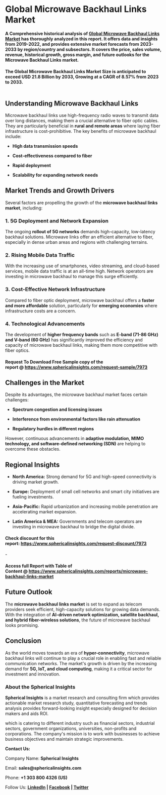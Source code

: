 <h1 class="news-post-title">Global Microwave Backhaul Links Market</h1>
<p><strong>A Comprehensive historical analysis of&nbsp;<a href="https://www.sphericalinsights.com/reports/microwave-backhaul-links-market" target="_blank" rel="noreferrer noopener">Global Microwave Backhaul Links Market</a>&nbsp;has thoroughly analyzed in this report. It offers data and insights from 2019-2022, and provides extensive market forecasts from 2023-2033 by region/country and subsectors. It covers the price, sales volume, revenue, historical growth, gross margin, and future outlooks for the Microwave Backhaul Links market.</strong></p>
<h4><strong>The Global Microwave Backhaul Links Market Size is anticipated to exceed USD 21.8 Billion by 2033, Growing at a CAGR of 8.57% from 2023 to 2033.</strong></h4>
<p><strong><img src="https://www.sphericalinsights.com/images/rd/global-microwave-backhaul-links-market.png" alt="" /></strong></p>
<h2>Understanding Microwave Backhaul Links</h2>
<p>Microwave backhaul links use high-frequency radio waves to transmit data over long distances, making them a crucial alternative to fiber optic cables. They are particularly beneficial in&nbsp;<strong>rural and remote areas</strong>&nbsp;where laying fiber infrastructure is cost-prohibitive. The key benefits of microwave backhaul include:</p>
<ul>
<li>
<p><strong>High data transmission speeds</strong></p>
</li>
<li>
<p><strong>Cost-effectiveness compared to fiber</strong></p>
</li>
<li>
<p><strong>Rapid deployment</strong></p>
</li>
<li>
<p><strong>Scalability for expanding network needs</strong></p>
</li>
</ul>
<h2>Market Trends and Growth Drivers</h2>
<p>Several factors are propelling the growth of the&nbsp;<strong>microwave backhaul links market</strong>, including:</p>
<h3>1.&nbsp;<strong>5G Deployment and Network Expansion</strong></h3>
<p>The ongoing&nbsp;<strong>rollout of 5G networks</strong>&nbsp;demands high-capacity, low-latency backhaul solutions. Microwave links offer an efficient alternative to fiber, especially in dense urban areas and regions with challenging terrains.</p>
<h3>2.&nbsp;<strong>Rising Mobile Data Traffic</strong></h3>
<p>With the increasing use of smartphones, video streaming, and cloud-based services, mobile data traffic is at an all-time high. Network operators are investing in microwave backhaul to manage this surge efficiently.</p>
<h3>3.&nbsp;<strong>Cost-Effective Network Infrastructure</strong></h3>
<p>Compared to fiber optic deployment, microwave backhaul offers a&nbsp;<strong>faster and more affordable</strong>&nbsp;solution, particularly for&nbsp;<strong>emerging economies</strong>&nbsp;where infrastructure costs are a concern.</p>
<h3>4.&nbsp;<strong>Technological Advancements</strong></h3>
<p>The development of&nbsp;<strong>higher frequency bands</strong>&nbsp;such as&nbsp;<strong>E-band (71-86 GHz) and V-band (60 GHz)</strong>&nbsp;has significantly improved the efficiency and capacity of microwave backhaul links, making them more competitive with fiber optics.</p>
<h4>Request To Download Free Sample copy of the report&nbsp;@&nbsp;<a href="https://www.sphericalinsights.com/request-sample/7973">https://www.sphericalinsights.com/request-sample/7973</a></h4>
<h2>Challenges in the Market</h2>
<p>Despite its advantages, the microwave backhaul market faces certain challenges:</p>
<ul>
<li>
<p><strong>Spectrum congestion and licensing issues</strong></p>
</li>
<li>
<p><strong>Interference from environmental factors like rain attenuation</strong></p>
</li>
<li>
<p><strong>Regulatory hurdles in different regions</strong></p>
</li>
</ul>
<p>However, continuous advancements in&nbsp;<strong>adaptive modulation, MIMO technology, and software-defined networking (SDN)</strong>&nbsp;are helping to overcome these obstacles.</p>
<h2>Regional Insights</h2>
<ul>
<li>
<p><strong>North America:</strong>&nbsp;Strong demand for 5G and high-speed connectivity is driving market growth.</p>
</li>
<li>
<p><strong>Europe:</strong>&nbsp;Deployment of small cell networks and smart city initiatives are fueling investments.</p>
</li>
<li>
<p><strong>Asia-Pacific:</strong>&nbsp;Rapid urbanization and increasing mobile penetration are accelerating market expansion.</p>
</li>
<li>
<p><strong>Latin America &amp; MEA:</strong>&nbsp;Governments and telecom operators are investing in microwave backhaul to bridge the digital divide.</p>
</li>
</ul>
<h4>Check discount for this report:&nbsp;<a href="https://www.sphericalinsights.com/request-discount/7973">https://www.sphericalinsights.com/request-discount/7973</a></h4>
<p>-</p>
<h4>Access full Report with Table of Content&nbsp;@&nbsp;<a href="https://www.sphericalinsights.com/reports/microwave-backhaul-links-market">https://www.sphericalinsights.com/reports/microwave-backhaul-links-market</a>&nbsp;</h4>
<h2>Future Outlook</h2>
<p>The&nbsp;<strong>microwave backhaul links market</strong>&nbsp;is set to expand as telecom providers seek efficient, high-capacity solutions for growing data demands. With the integration of&nbsp;<strong>AI-driven network optimization, satellite backhaul, and hybrid fiber-wireless solutions</strong>, the future of microwave backhaul looks promising.</p>
<h2>Conclusion</h2>
<p>As the world moves towards an era of&nbsp;<strong>hyper-connectivity</strong>, microwave backhaul links will continue to play a crucial role in enabling fast and reliable communication networks. The market's growth is driven by the increasing demand for&nbsp;<strong>5G, IoT, and cloud computing</strong>, making it a critical sector for investment and innovation.</p>
<h3><strong>About the Spherical Insights</strong></h3>
<p><strong>Spherical Insights</strong>&nbsp;is a market research and consulting firm which provides actionable market research study, quantitative forecasting and trends analysis provides forward-looking insight especially designed for decision makers and aids ROI.</p>
<p>which is catering to different industry such as financial sectors, industrial sectors, government organizations, universities, non-profits and corporations. The company's mission is to work with businesses to achieve business objectives and maintain strategic improvements.</p>
<p><strong>Contact Us:</strong></p>
<p>Company Name:&nbsp;<strong>Spherical Insights</strong></p>
<p>Email:&nbsp;<strong>sales@sphericalinsights.com</strong></p>
<p>Phone:&nbsp;<strong>+1 303 800 4326 (US)</strong></p>
<p>Follow Us:&nbsp;<strong><a href="https://www.linkedin.com/company/spherical-insight/"><u>LinkedIn</u></a>&nbsp;|&nbsp;<a href="https://www.facebook.com/sphericalinsights22"><u>Facebook</u></a>&nbsp;|&nbsp;<a href="https://twitter.com/SInsights_US"><u>Twitter</u></a></strong></p>
